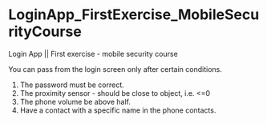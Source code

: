 # LoginApp_FirstExercise_MobileSecurityCourse

Login App || First exercise - mobile security course

You can pass from the login screen only after certain conditions.
1. The password must be correct.
2. The proximity sensor - should be close to object, i.e. <=0
3. The phone volume be above half.
4. Have a contact with a specific name in the phone contacts.
